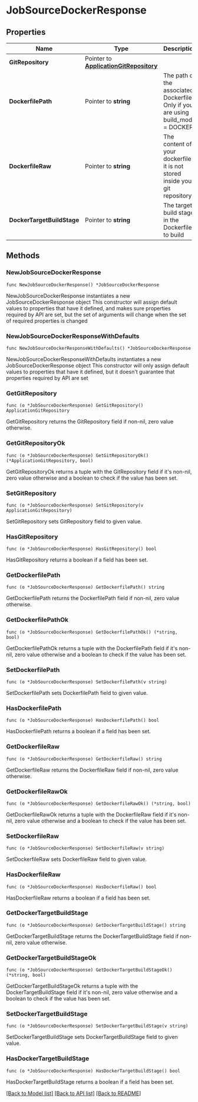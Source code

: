 # JobSourceDockerResponse

## Properties

Name | Type | Description | Notes
------------ | ------------- | ------------- | -------------
**GitRepository** | Pointer to [**ApplicationGitRepository**](ApplicationGitRepository.md) |  | [optional] 
**DockerfilePath** | Pointer to **string** | The path of the associated Dockerfile. Only if you are using build_mode &#x3D; DOCKER | [optional] 
**DockerfileRaw** | Pointer to **string** | The content of your dockerfile if it is not stored inside your git repository | [optional] 
**DockerTargetBuildStage** | Pointer to **string** | The target build stage in the Dockerfile to build | [optional] 

## Methods

### NewJobSourceDockerResponse

`func NewJobSourceDockerResponse() *JobSourceDockerResponse`

NewJobSourceDockerResponse instantiates a new JobSourceDockerResponse object
This constructor will assign default values to properties that have it defined,
and makes sure properties required by API are set, but the set of arguments
will change when the set of required properties is changed

### NewJobSourceDockerResponseWithDefaults

`func NewJobSourceDockerResponseWithDefaults() *JobSourceDockerResponse`

NewJobSourceDockerResponseWithDefaults instantiates a new JobSourceDockerResponse object
This constructor will only assign default values to properties that have it defined,
but it doesn't guarantee that properties required by API are set

### GetGitRepository

`func (o *JobSourceDockerResponse) GetGitRepository() ApplicationGitRepository`

GetGitRepository returns the GitRepository field if non-nil, zero value otherwise.

### GetGitRepositoryOk

`func (o *JobSourceDockerResponse) GetGitRepositoryOk() (*ApplicationGitRepository, bool)`

GetGitRepositoryOk returns a tuple with the GitRepository field if it's non-nil, zero value otherwise
and a boolean to check if the value has been set.

### SetGitRepository

`func (o *JobSourceDockerResponse) SetGitRepository(v ApplicationGitRepository)`

SetGitRepository sets GitRepository field to given value.

### HasGitRepository

`func (o *JobSourceDockerResponse) HasGitRepository() bool`

HasGitRepository returns a boolean if a field has been set.

### GetDockerfilePath

`func (o *JobSourceDockerResponse) GetDockerfilePath() string`

GetDockerfilePath returns the DockerfilePath field if non-nil, zero value otherwise.

### GetDockerfilePathOk

`func (o *JobSourceDockerResponse) GetDockerfilePathOk() (*string, bool)`

GetDockerfilePathOk returns a tuple with the DockerfilePath field if it's non-nil, zero value otherwise
and a boolean to check if the value has been set.

### SetDockerfilePath

`func (o *JobSourceDockerResponse) SetDockerfilePath(v string)`

SetDockerfilePath sets DockerfilePath field to given value.

### HasDockerfilePath

`func (o *JobSourceDockerResponse) HasDockerfilePath() bool`

HasDockerfilePath returns a boolean if a field has been set.

### GetDockerfileRaw

`func (o *JobSourceDockerResponse) GetDockerfileRaw() string`

GetDockerfileRaw returns the DockerfileRaw field if non-nil, zero value otherwise.

### GetDockerfileRawOk

`func (o *JobSourceDockerResponse) GetDockerfileRawOk() (*string, bool)`

GetDockerfileRawOk returns a tuple with the DockerfileRaw field if it's non-nil, zero value otherwise
and a boolean to check if the value has been set.

### SetDockerfileRaw

`func (o *JobSourceDockerResponse) SetDockerfileRaw(v string)`

SetDockerfileRaw sets DockerfileRaw field to given value.

### HasDockerfileRaw

`func (o *JobSourceDockerResponse) HasDockerfileRaw() bool`

HasDockerfileRaw returns a boolean if a field has been set.

### GetDockerTargetBuildStage

`func (o *JobSourceDockerResponse) GetDockerTargetBuildStage() string`

GetDockerTargetBuildStage returns the DockerTargetBuildStage field if non-nil, zero value otherwise.

### GetDockerTargetBuildStageOk

`func (o *JobSourceDockerResponse) GetDockerTargetBuildStageOk() (*string, bool)`

GetDockerTargetBuildStageOk returns a tuple with the DockerTargetBuildStage field if it's non-nil, zero value otherwise
and a boolean to check if the value has been set.

### SetDockerTargetBuildStage

`func (o *JobSourceDockerResponse) SetDockerTargetBuildStage(v string)`

SetDockerTargetBuildStage sets DockerTargetBuildStage field to given value.

### HasDockerTargetBuildStage

`func (o *JobSourceDockerResponse) HasDockerTargetBuildStage() bool`

HasDockerTargetBuildStage returns a boolean if a field has been set.


[[Back to Model list]](../README.md#documentation-for-models) [[Back to API list]](../README.md#documentation-for-api-endpoints) [[Back to README]](../README.md)


